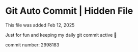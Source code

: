 # Git Auto Commit | Hidden File

This file was added Feb 12, 2025

Just for fun and keeping my daily git commit active 🤪

commit number: 2998183
